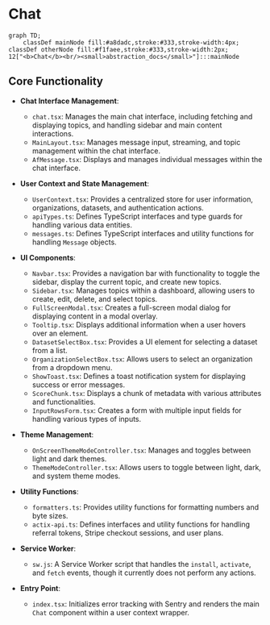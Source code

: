 # Chat

```mermaid
graph TD;
    classDef mainNode fill:#a8dadc,stroke:#333,stroke-width:4px;
classDef otherNode fill:#f1faee,stroke:#333,stroke-width:2px;
12["<b>Chat</b><br/><small>abstraction_docs</small>"]:::mainNode

```

## Core Functionality
- **Chat Interface Management**:
  - `chat.tsx`: Manages the main chat interface, including fetching and displaying topics, and handling sidebar and main content interactions.
  - `MainLayout.tsx`: Manages message input, streaming, and topic management within the chat interface.
  - `AfMessage.tsx`: Displays and manages individual messages within the chat interface.

- **User Context and State Management**:
  - `UserContext.tsx`: Provides a centralized store for user information, organizations, datasets, and authentication actions.
  - `apiTypes.ts`: Defines TypeScript interfaces and type guards for handling various data entities.
  - `messages.ts`: Defines TypeScript interfaces and utility functions for handling `Message` objects.

- **UI Components**:
  - `Navbar.tsx`: Provides a navigation bar with functionality to toggle the sidebar, display the current topic, and create new topics.
  - `Sidebar.tsx`: Manages topics within a dashboard, allowing users to create, edit, delete, and select topics.
  - `FullScreenModal.tsx`: Creates a full-screen modal dialog for displaying content in a modal overlay.
  - `Tooltip.tsx`: Displays additional information when a user hovers over an element.
  - `DatasetSelectBox.tsx`: Provides a UI element for selecting a dataset from a list.
  - `OrganizationSelectBox.tsx`: Allows users to select an organization from a dropdown menu.
  - `ShowToast.tsx`: Defines a toast notification system for displaying success or error messages.
  - `ScoreChunk.tsx`: Displays a chunk of metadata with various attributes and functionalities.
  - `InputRowsForm.tsx`: Creates a form with multiple input fields for handling various types of inputs.

- **Theme Management**:
  - `OnScreenThemeModeController.tsx`: Manages and toggles between light and dark themes.
  - `ThemeModeController.tsx`: Allows users to toggle between light, dark, and system theme modes.

- **Utility Functions**:
  - `formatters.ts`: Provides utility functions for formatting numbers and byte sizes.
  - `actix-api.ts`: Defines interfaces and utility functions for handling referral tokens, Stripe checkout sessions, and user plans.

- **Service Worker**:
  - `sw.js`: A Service Worker script that handles the `install`, `activate`, and `fetch` events, though it currently does not perform any actions.

- **Entry Point**:
  - `index.tsx`: Initializes error tracking with Sentry and renders the main `Chat` component within a user context wrapper.